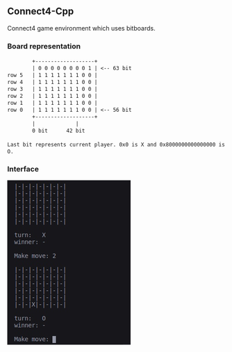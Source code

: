 ## Connect4-Cpp
Connect4 game environment which uses bitboards.

### Board representation	
			+-------------------+
			| 0 0 0 0 0 0 0 0 1 | <-- 63 bit
	row 5	| 1 1 1 1 1 1 1 0 0 |
	row 4	| 1 1 1 1 1 1 1 0 0 |
	row 3	| 1 1 1 1 1 1 1 0 0 |
	row 2	| 1 1 1 1 1 1 1 0 0 |
	row 1	| 1 1 1 1 1 1 1 0 0 |
	row 0	| 1 1 1 1 1 1 1 0 0 | <-- 56 bit
			+-------------------+
			|			  |
			0 bit	   42 bit

	Last bit represents current player. 0x0 is X and 0x8000000000000000 is O.

### Interface
![alt text](img/img.jpg "Interface")